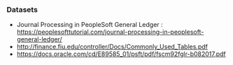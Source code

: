 ### Datasets
- Journal Processing in PeopleSoft General Ledger : https://peoplesofttutorial.com/journal-processing-in-peoplesoft-general-ledger/
- http://finance.fiu.edu/controller/Docs/Commonly_Used_Tables.pdf
- https://docs.oracle.com/cd/E89585_01/psft/pdf/fscm92fglr-b082017.pdf


